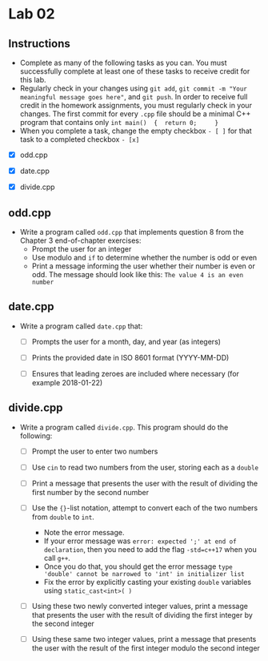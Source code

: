# Lab 02

## Instructions

* Complete as many of the following tasks as you can. You must successfully complete at least one of these tasks to receive credit for this lab.
* Regularly check in your changes using `git add`, `git commit -m "Your meaningful message goes here"`, and `git push`. In order to receive full credit in the homework assignments, you must regularly check in your changes. The first commit for every `.cpp` file should be a minimal C++ program that contains only `int main() 
{ 
   return 0;    
}`
* When you complete a task, change the empty checkbox `- [ ]` for that task to a completed checkbox `- [x]`

- [X] odd.cpp
- [X] date.cpp 
- [X] divide.cpp


## odd.cpp

* Write a program called `odd.cpp` that implements question 8 from the Chapter 3 end-of-chapter exercises:
  - Prompt the user for an integer
  - Use modulo and `if` to determine whether the number is odd or even
  - Print a message informing the user whether their number is even or odd. The message should look like this: `The value 4 is an even number`


## date.cpp

* Write a program called `date.cpp` that:
  - [ ] Prompts the user for a month, day, and year (as integers)
  - [ ] Prints the provided date in ISO 8601 format (YYYY-MM-DD) 
  - [ ] Ensures that leading zeroes are included where necessary (for example 2018-01-22)


## divide.cpp

* Write a program called `divide.cpp`. This program should do the following:
  - [ ] Prompt the user to enter two numbers
  - [ ] Use `cin` to read two numbers from the user, storing each as a `double`
  - [ ] Print a message that presents the user with the result of dividing the first number by the second number
  - [ ] Use the `{}`-list notation, attempt to convert each of the two numbers from `double` to `int`. 
      - Note the error message. 
      - If your error message was `error: expected ';' at end of declaration`, then you need to add the flag `-std=c++17` when you call `g++`. 
      - Once you do that, you should get the error message `type 'double' cannot be narrowed to 'int' in initializer list`
      - Fix the error by explicitly casting your existing `double` variables using `static_cast<int>( )`
  - [ ] Using these two newly converted integer values, print a message that presents the user with the result of dividing the first integer by the second integer
  - [ ] Using these same two integer values, print a message that presents the user with the result of the first integer modulo the second integer
 

